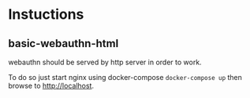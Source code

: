 # Instuctions

## basic-webauthn-html

webauthn should be served by http server in order to work.

To do so just start nginx using docker-compose `docker-compose up` then browse to <http://localhost>.
